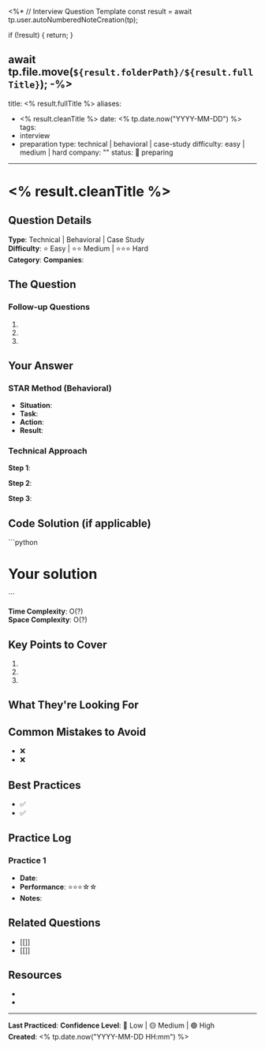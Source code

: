 <%*
// Interview Question Template
const result = await tp.user.autoNumberedNoteCreation(tp);

if (!result) {
  return;
}

await tp.file.move(`${result.folderPath}/${result.fullTitle}`);
-%>
---
title: <% result.fullTitle %>
aliases:
  - <% result.cleanTitle %>
date: <% tp.date.now("YYYY-MM-DD") %>
tags:
  - interview
  - preparation
type: technical | behavioral | case-study
difficulty: easy | medium | hard
company: ""
status: 📝 preparing
---

# <% result.cleanTitle %>

## Question Details

**Type**: Technical | Behavioral | Case Study  
**Difficulty**: ⭐ Easy | ⭐⭐ Medium | ⭐⭐⭐ Hard  
**Category**: 
**Companies**: 


## The Question


### Follow-up Questions
1. 
2. 
3. 


## Your Answer

### STAR Method (Behavioral)
- **Situation**: 
- **Task**: 
- **Action**: 
- **Result**: 

### Technical Approach
**Step 1**: 


**Step 2**: 


**Step 3**: 


## Code Solution (if applicable)

\`\`\`python
# Your solution


\`\`\`

**Time Complexity**: O(?)  
**Space Complexity**: O(?)


## Key Points to Cover

1. 
2. 
3. 


## What They're Looking For


## Common Mistakes to Avoid

- ❌ 
- ❌ 


## Best Practices

- ✅ 
- ✅ 


## Practice Log

### Practice 1
- **Date**: 
- **Performance**: ⭐⭐⭐☆☆
- **Notes**: 


## Related Questions

- [[]]
- [[]]


## Resources

- 
- 


---

**Last Practiced**: 
**Confidence Level**: 🔴 Low | 🟡 Medium | 🟢 High  
**Created**: <% tp.date.now("YYYY-MM-DD HH:mm") %>
